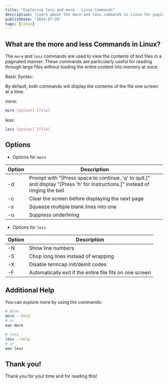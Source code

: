 ```yaml
---
title: "Exploring less and more - Linux Commands"
description: "Learn about the more and less commands in Linux for paginating file content. Discover their basic syntax, options, and how to get additional help."
publishDate: "2024-07-20"
tags: [linux]
---
```


## What are the more and less Commands in Linux?

The `more` and `less` commands are used to view the contents of text files in a paginated manner. These commands are particularly useful for reading through large files without loading the entire content into memory at once.

Basic Syntax:

By default, both commands will display the contents of the file one screen at a time.

more:

```bash
more [option] [file]
```

less:

```bash
less [option] [file]
```

## Options

- Options for `more`

| Option | Description                                                                                                                   |
| ------ | ----------------------------------------------------------------------------------------------------------------------------- |
| -d     | Prompt with "[Press space to continue, 'q' to quit.]" and display "[Press 'h' for instructions.]" instead of ringing the bell |
| -c     | Clear the screen before displaying the next page                                                                              |
| -s     | Squeeze multiple blank lines into one                                                                                         |
| -u     | Suppress underlining                                                                                                          |

- Options for `less`

| Option | Description                                              |
| ------ | -------------------------------------------------------- |
| -N     | Show line numbers                                        |
| -S     | Chop long lines instead of wrapping                      |
| -X     | Disable termcap init/deinit codes                        |
| -F     | Automatically exit if the entire file fits on one screen |

## Additional Help

You can explore more by using the commands:

```bash
# more
more --help
# or
man more

# less
less --help
# or
man less
```

## Thank you!

Thank you for your time and for reading this!
